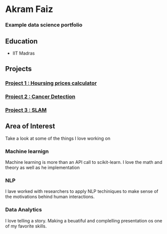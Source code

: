 # Akram Faiz
### Example data science portfolio

## Education
- IIT Madras

## Projects

### [Project 1 : Hoursing prices calculator](https://www.example.com)

### [Project 2 : Cancer Detection](https://www.example.com)

### [Project 3 : SLAM](https://www.example.com)

## Area of Interest

Take a look at some of the things I love working on

### Machine learnign

Machine learning is more than an API call to scikit-learn. I love the math and theory as well as he implementation

### NLP

I lave worked with researchers to apply NLP techiniques to make sense of the motivations behind human interactions.

### Data Analytics

I love telling a story. Making a beuatiful and complelling presentation os one of my favorite skills.
